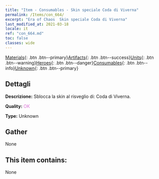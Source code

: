 ```yaml
---
title: "Item - Consumables - Skin speciale Coda di Viverna"
permalink: /Items/con_664/
excerpt: "Era of Chaos  Skin speciale Coda di Viverna"
last_modified_at: 2021-03-18
locale: it
ref: "con_664.md"
toc: false
classes: wide
---
```

 [Materials](/it/Items/){: .btn .btn--primary}[Artifacts](/it/Items/Artifacts/){: .btn .btn--success}[Units](/it/Items/Units/){: .btn .btn--warning}[Heroes](/it/Items/Heroes/){: .btn .btn--danger}[Consumables](/it/Items/Consumables/){: .btn .btn--info}[Unknown](/it/Items/Unknown/){: .btn .btn--primary}

## Dettagli
 **Descrizione:** Sblocca la skin al risveglio di: Coda di Viverna.

 **Quality:** <span style="color: #DA70D6">OK</span>

 **Type:** Unknown

## Gather

  None

## This item contains:

  None

